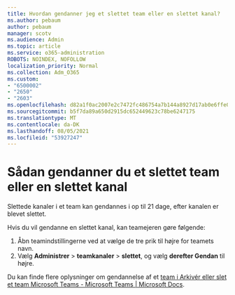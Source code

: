 ```yaml
---
title: Hvordan gendanner jeg et slettet team eller en slettet kanal?
ms.author: pebaum
author: pebaum
manager: scotv
ms.audience: Admin
ms.topic: article
ms.service: o365-administration
ROBOTS: NOINDEX, NOFOLLOW
localization_priority: Normal
ms.collection: Adm_O365
ms.custom:
- "6500002"
- "2650"
- "2603"
ms.openlocfilehash: d82a1f0ac2007e2c7472fc486754a7b144a8927d17ab0e6ffe0fed6fd2ddf4e4
ms.sourcegitcommit: b5f7da89a650d2915dc652449623c78be6247175
ms.translationtype: MT
ms.contentlocale: da-DK
ms.lasthandoff: 08/05/2021
ms.locfileid: "53927247"
---
```

# <a name="how-to-restore-a-deleted-team-or-channel"></a>Sådan gendanner du et slettet team eller en slettet kanal

Slettede kanaler i et team kan gendannes i op til 21 dage, efter kanalen er blevet slettet.

Hvis du vil gendanne en slettet kanal, kan teamejeren gøre følgende:

1. Åbn teamindstillingerne ved at vælge de tre prik til højre for teamets navn.
2. Vælg **Administrer**  >  **teamkanaler**  >  **slettet**, og vælg **derefter Gendan** til højre.

Du kan finde flere oplysninger om gendannelse af et [team i Arkivér eller slet et team Microsoft Teams - Microsoft Teams | Microsoft Docs](https://docs.microsoft.com/microsoftteams/archive-or-delete-a-team#restore-a-deleted-team).
